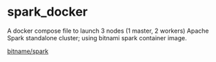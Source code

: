 # spark_docker
A docker compose file to launch 3 nodes (1 master, 2 workers) Apache Spark standalone cluster; using bitnami spark container image.

[bitname/spark](https://hub.docker.com/r/bitnami/spark)
